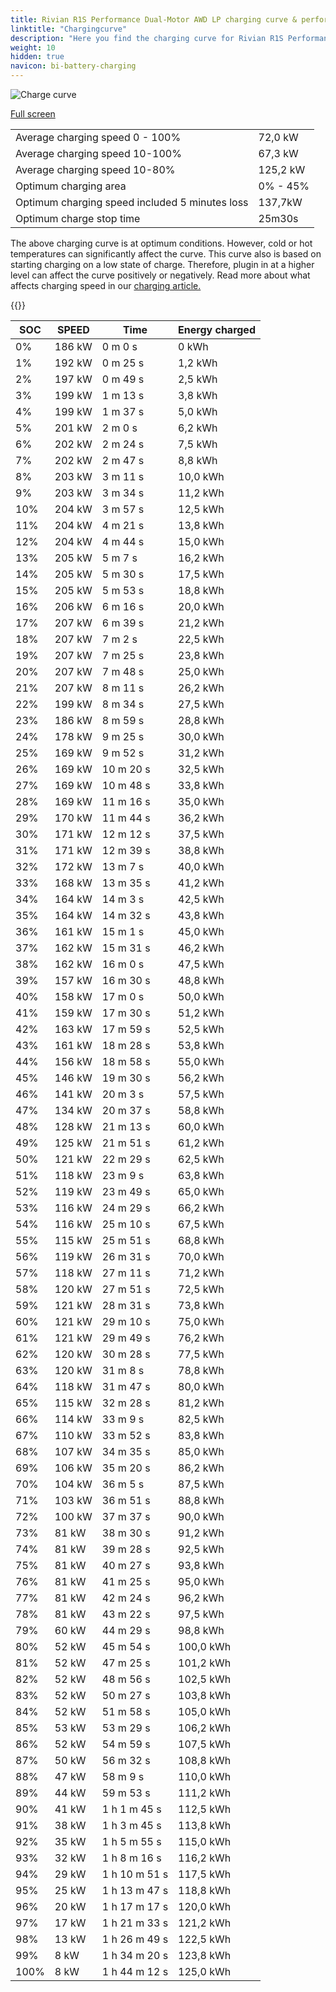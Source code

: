 ```yaml
---
title: Rivian R1S Performance Dual-Motor AWD LP charging curve & performance
linktitle: "Chargingcurve"
description: "Here you find the charging curve for Rivian R1S Performance Dual-Motor AWD LP. "
weight: 10
hidden: true
navicon: bi-battery-charging
---
```

<!-- markdownlint-disable MD033 -->
<img src="../chargingcurve.svg" alt="Charge curve" class="img-fluid">

[Full screen](../chargingcurve.svg)


<table class="table table-striped">
<tbody>
<tr>
<td>Average charging speed 0 - 100% </td><td>72,0 kW</td>
</tr>
<tr>
<td>Average charging speed 10-100% </td><td>67,3 kW</td>
</tr>
<tr>
<td>Average charging speed 10-80% </td><td>125,2 kW</td>
</tr>
<tr>
<td>Optimum charging area</td><td>0% - 45%</td>
</tr>
<tr>
<td>Optimum charging speed included 5 minutes loss</td><td>137,7kW</td>
</tr>
<tr>
<td>Optimum charge stop time </td><td>25m30s</td>
</tr>
</tbody>
</table>


The above charging curve is at optimum conditions. However, cold or hot temperatures can significantly affect the curve. This curve also is based on starting charging on a low state of charge. Therefore, plugin in at a higher level can affect the curve positively or negatively. Read more about what affects charging speed in our [charging article.](../../../../../technology/battery/charging/) 


{{<evkxdisplayaddarticle />}}
<table class="table table-striped">
<thead>
<tr><th>SOC</th><th>SPEED</th><th>Time</th><th>Energy charged</th></tr>
</thead>
<tbody>
<tr>
<td>0%</td><td>186 kW</td><td> 0 m 0 s </td><td>0 kWh </td>
</tr>
<tr>
<td>1%</td><td>192 kW</td><td> 0 m 25 s </td><td>1,2 kWh </td>
</tr>
<tr>
<td>2%</td><td>197 kW</td><td> 0 m 49 s </td><td>2,5 kWh </td>
</tr>
<tr>
<td>3%</td><td>199 kW</td><td> 1 m 13 s </td><td>3,8 kWh </td>
</tr>
<tr>
<td>4%</td><td>199 kW</td><td> 1 m 37 s </td><td>5,0 kWh </td>
</tr>
<tr>
<td>5%</td><td>201 kW</td><td> 2 m 0 s </td><td>6,2 kWh </td>
</tr>
<tr>
<td>6%</td><td>202 kW</td><td> 2 m 24 s </td><td>7,5 kWh </td>
</tr>
<tr>
<td>7%</td><td>202 kW</td><td> 2 m 47 s </td><td>8,8 kWh </td>
</tr>
<tr>
<td>8%</td><td>203 kW</td><td> 3 m 11 s </td><td>10,0 kWh </td>
</tr>
<tr>
<td>9%</td><td>203 kW</td><td> 3 m 34 s </td><td>11,2 kWh </td>
</tr>
<tr>
<td>10%</td><td>204 kW</td><td> 3 m 57 s </td><td>12,5 kWh </td>
</tr>
<tr>
<td>11%</td><td>204 kW</td><td> 4 m 21 s </td><td>13,8 kWh </td>
</tr>
<tr>
<td>12%</td><td>204 kW</td><td> 4 m 44 s </td><td>15,0 kWh </td>
</tr>
<tr>
<td>13%</td><td>205 kW</td><td> 5 m 7 s </td><td>16,2 kWh </td>
</tr>
<tr>
<td>14%</td><td>205 kW</td><td> 5 m 30 s </td><td>17,5 kWh </td>
</tr>
<tr>
<td>15%</td><td>205 kW</td><td> 5 m 53 s </td><td>18,8 kWh </td>
</tr>
<tr>
<td>16%</td><td>206 kW</td><td> 6 m 16 s </td><td>20,0 kWh </td>
</tr>
<tr>
<td>17%</td><td>207 kW</td><td> 6 m 39 s </td><td>21,2 kWh </td>
</tr>
<tr>
<td>18%</td><td>207 kW</td><td> 7 m 2 s </td><td>22,5 kWh </td>
</tr>
<tr>
<td>19%</td><td>207 kW</td><td> 7 m 25 s </td><td>23,8 kWh </td>
</tr>
<tr>
<td>20%</td><td>207 kW</td><td> 7 m 48 s </td><td>25,0 kWh </td>
</tr>
<tr>
<td>21%</td><td>207 kW</td><td> 8 m 11 s </td><td>26,2 kWh </td>
</tr>
<tr>
<td>22%</td><td>199 kW</td><td> 8 m 34 s </td><td>27,5 kWh </td>
</tr>
<tr>
<td>23%</td><td>186 kW</td><td> 8 m 59 s </td><td>28,8 kWh </td>
</tr>
<tr>
<td>24%</td><td>178 kW</td><td> 9 m 25 s </td><td>30,0 kWh </td>
</tr>
<tr>
<td>25%</td><td>169 kW</td><td> 9 m 52 s </td><td>31,2 kWh </td>
</tr>
<tr>
<td>26%</td><td>169 kW</td><td> 10 m 20 s </td><td>32,5 kWh </td>
</tr>
<tr>
<td>27%</td><td>169 kW</td><td> 10 m 48 s </td><td>33,8 kWh </td>
</tr>
<tr>
<td>28%</td><td>169 kW</td><td> 11 m 16 s </td><td>35,0 kWh </td>
</tr>
<tr>
<td>29%</td><td>170 kW</td><td> 11 m 44 s </td><td>36,2 kWh </td>
</tr>
<tr>
<td>30%</td><td>171 kW</td><td> 12 m 12 s </td><td>37,5 kWh </td>
</tr>
<tr>
<td>31%</td><td>171 kW</td><td> 12 m 39 s </td><td>38,8 kWh </td>
</tr>
<tr>
<td>32%</td><td>172 kW</td><td> 13 m 7 s </td><td>40,0 kWh </td>
</tr>
<tr>
<td>33%</td><td>168 kW</td><td> 13 m 35 s </td><td>41,2 kWh </td>
</tr>
<tr>
<td>34%</td><td>164 kW</td><td> 14 m 3 s </td><td>42,5 kWh </td>
</tr>
<tr>
<td>35%</td><td>164 kW</td><td> 14 m 32 s </td><td>43,8 kWh </td>
</tr>
<tr>
<td>36%</td><td>161 kW</td><td> 15 m 1 s </td><td>45,0 kWh </td>
</tr>
<tr>
<td>37%</td><td>162 kW</td><td> 15 m 31 s </td><td>46,2 kWh </td>
</tr>
<tr>
<td>38%</td><td>162 kW</td><td> 16 m 0 s </td><td>47,5 kWh </td>
</tr>
<tr>
<td>39%</td><td>157 kW</td><td> 16 m 30 s </td><td>48,8 kWh </td>
</tr>
<tr>
<td>40%</td><td>158 kW</td><td> 17 m 0 s </td><td>50,0 kWh </td>
</tr>
<tr>
<td>41%</td><td>159 kW</td><td> 17 m 30 s </td><td>51,2 kWh </td>
</tr>
<tr>
<td>42%</td><td>163 kW</td><td> 17 m 59 s </td><td>52,5 kWh </td>
</tr>
<tr>
<td>43%</td><td>161 kW</td><td> 18 m 28 s </td><td>53,8 kWh </td>
</tr>
<tr>
<td>44%</td><td>156 kW</td><td> 18 m 58 s </td><td>55,0 kWh </td>
</tr>
<tr>
<td>45%</td><td>146 kW</td><td> 19 m 30 s </td><td>56,2 kWh </td>
</tr>
<tr>
<td>46%</td><td>141 kW</td><td> 20 m 3 s </td><td>57,5 kWh </td>
</tr>
<tr>
<td>47%</td><td>134 kW</td><td> 20 m 37 s </td><td>58,8 kWh </td>
</tr>
<tr>
<td>48%</td><td>128 kW</td><td> 21 m 13 s </td><td>60,0 kWh </td>
</tr>
<tr>
<td>49%</td><td>125 kW</td><td> 21 m 51 s </td><td>61,2 kWh </td>
</tr>
<tr>
<td>50%</td><td>121 kW</td><td> 22 m 29 s </td><td>62,5 kWh </td>
</tr>
<tr>
<td>51%</td><td>118 kW</td><td> 23 m 9 s </td><td>63,8 kWh </td>
</tr>
<tr>
<td>52%</td><td>119 kW</td><td> 23 m 49 s </td><td>65,0 kWh </td>
</tr>
<tr>
<td>53%</td><td>116 kW</td><td> 24 m 29 s </td><td>66,2 kWh </td>
</tr>
<tr>
<td>54%</td><td>116 kW</td><td> 25 m 10 s </td><td>67,5 kWh </td>
</tr>
<tr>
<td>55%</td><td>115 kW</td><td> 25 m 51 s </td><td>68,8 kWh </td>
</tr>
<tr>
<td>56%</td><td>119 kW</td><td> 26 m 31 s </td><td>70,0 kWh </td>
</tr>
<tr>
<td>57%</td><td>118 kW</td><td> 27 m 11 s </td><td>71,2 kWh </td>
</tr>
<tr>
<td>58%</td><td>120 kW</td><td> 27 m 51 s </td><td>72,5 kWh </td>
</tr>
<tr>
<td>59%</td><td>121 kW</td><td> 28 m 31 s </td><td>73,8 kWh </td>
</tr>
<tr>
<td>60%</td><td>121 kW</td><td> 29 m 10 s </td><td>75,0 kWh </td>
</tr>
<tr>
<td>61%</td><td>121 kW</td><td> 29 m 49 s </td><td>76,2 kWh </td>
</tr>
<tr>
<td>62%</td><td>120 kW</td><td> 30 m 28 s </td><td>77,5 kWh </td>
</tr>
<tr>
<td>63%</td><td>120 kW</td><td> 31 m 8 s </td><td>78,8 kWh </td>
</tr>
<tr>
<td>64%</td><td>118 kW</td><td> 31 m 47 s </td><td>80,0 kWh </td>
</tr>
<tr>
<td>65%</td><td>115 kW</td><td> 32 m 28 s </td><td>81,2 kWh </td>
</tr>
<tr>
<td>66%</td><td>114 kW</td><td> 33 m 9 s </td><td>82,5 kWh </td>
</tr>
<tr>
<td>67%</td><td>110 kW</td><td> 33 m 52 s </td><td>83,8 kWh </td>
</tr>
<tr>
<td>68%</td><td>107 kW</td><td> 34 m 35 s </td><td>85,0 kWh </td>
</tr>
<tr>
<td>69%</td><td>106 kW</td><td> 35 m 20 s </td><td>86,2 kWh </td>
</tr>
<tr>
<td>70%</td><td>104 kW</td><td> 36 m 5 s </td><td>87,5 kWh </td>
</tr>
<tr>
<td>71%</td><td>103 kW</td><td> 36 m 51 s </td><td>88,8 kWh </td>
</tr>
<tr>
<td>72%</td><td>100 kW</td><td> 37 m 37 s </td><td>90,0 kWh </td>
</tr>
<tr>
<td>73%</td><td>81 kW</td><td> 38 m 30 s </td><td>91,2 kWh </td>
</tr>
<tr>
<td>74%</td><td>81 kW</td><td> 39 m 28 s </td><td>92,5 kWh </td>
</tr>
<tr>
<td>75%</td><td>81 kW</td><td> 40 m 27 s </td><td>93,8 kWh </td>
</tr>
<tr>
<td>76%</td><td>81 kW</td><td> 41 m 25 s </td><td>95,0 kWh </td>
</tr>
<tr>
<td>77%</td><td>81 kW</td><td> 42 m 24 s </td><td>96,2 kWh </td>
</tr>
<tr>
<td>78%</td><td>81 kW</td><td> 43 m 22 s </td><td>97,5 kWh </td>
</tr>
<tr>
<td>79%</td><td>60 kW</td><td> 44 m 29 s </td><td>98,8 kWh </td>
</tr>
<tr>
<td>80%</td><td>52 kW</td><td> 45 m 54 s </td><td>100,0 kWh </td>
</tr>
<tr>
<td>81%</td><td>52 kW</td><td> 47 m 25 s </td><td>101,2 kWh </td>
</tr>
<tr>
<td>82%</td><td>52 kW</td><td> 48 m 56 s </td><td>102,5 kWh </td>
</tr>
<tr>
<td>83%</td><td>52 kW</td><td> 50 m 27 s </td><td>103,8 kWh </td>
</tr>
<tr>
<td>84%</td><td>52 kW</td><td> 51 m 58 s </td><td>105,0 kWh </td>
</tr>
<tr>
<td>85%</td><td>53 kW</td><td> 53 m 29 s </td><td>106,2 kWh </td>
</tr>
<tr>
<td>86%</td><td>52 kW</td><td> 54 m 59 s </td><td>107,5 kWh </td>
</tr>
<tr>
<td>87%</td><td>50 kW</td><td> 56 m 32 s </td><td>108,8 kWh </td>
</tr>
<tr>
<td>88%</td><td>47 kW</td><td> 58 m 9 s </td><td>110,0 kWh </td>
</tr>
<tr>
<td>89%</td><td>44 kW</td><td> 59 m 53 s </td><td>111,2 kWh </td>
</tr>
<tr>
<td>90%</td><td>41 kW</td><td>1 h 1 m 45 s </td><td>112,5 kWh </td>
</tr>
<tr>
<td>91%</td><td>38 kW</td><td>1 h 3 m 45 s </td><td>113,8 kWh </td>
</tr>
<tr>
<td>92%</td><td>35 kW</td><td>1 h 5 m 55 s </td><td>115,0 kWh </td>
</tr>
<tr>
<td>93%</td><td>32 kW</td><td>1 h 8 m 16 s </td><td>116,2 kWh </td>
</tr>
<tr>
<td>94%</td><td>29 kW</td><td>1 h 10 m 51 s </td><td>117,5 kWh </td>
</tr>
<tr>
<td>95%</td><td>25 kW</td><td>1 h 13 m 47 s </td><td>118,8 kWh </td>
</tr>
<tr>
<td>96%</td><td>20 kW</td><td>1 h 17 m 17 s </td><td>120,0 kWh </td>
</tr>
<tr>
<td>97%</td><td>17 kW</td><td>1 h 21 m 33 s </td><td>121,2 kWh </td>
</tr>
<tr>
<td>98%</td><td>13 kW</td><td>1 h 26 m 49 s </td><td>122,5 kWh </td>
</tr>
<tr>
<td>99%</td><td>8 kW</td><td>1 h 34 m 20 s </td><td>123,8 kWh </td>
</tr>
<tr>
<td>100%</td><td>8 kW</td><td>1 h 44 m 12 s </td><td>125,0 kWh </td>
</tr>
</tbody>
</table>

